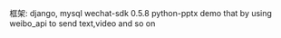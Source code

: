 框架: django, mysql wechat-sdk 0.5.8 python-pptx 
demo that by using weibo_api to send text,video and so on
